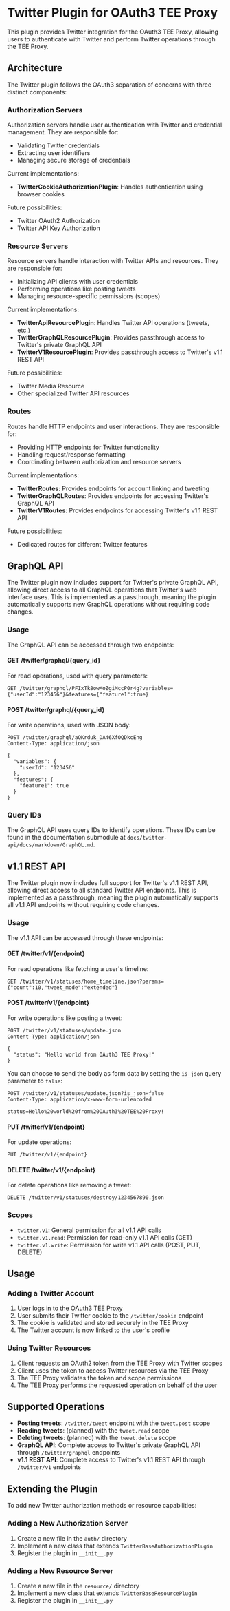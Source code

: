 # Twitter Plugin for OAuth3 TEE Proxy

This plugin provides Twitter integration for the OAuth3 TEE Proxy, allowing users to authenticate with Twitter and perform Twitter operations through the TEE Proxy.

## Architecture

The Twitter plugin follows the OAuth3 separation of concerns with three distinct components:

### Authorization Servers

Authorization servers handle user authentication with Twitter and credential management. They are responsible for:
- Validating Twitter credentials
- Extracting user identifiers
- Managing secure storage of credentials

Current implementations:
- **TwitterCookieAuthorizationPlugin**: Handles authentication using browser cookies

Future possibilities:
- Twitter OAuth2 Authorization
- Twitter API Key Authorization

### Resource Servers

Resource servers handle interaction with Twitter APIs and resources. They are responsible for:
- Initializing API clients with user credentials
- Performing operations like posting tweets
- Managing resource-specific permissions (scopes)

Current implementations:
- **TwitterApiResourcePlugin**: Handles Twitter API operations (tweets, etc.)
- **TwitterGraphQLResourcePlugin**: Provides passthrough access to Twitter's private GraphQL API
- **TwitterV1ResourcePlugin**: Provides passthrough access to Twitter's v1.1 REST API

Future possibilities:
- Twitter Media Resource
- Other specialized Twitter API resources

### Routes

Routes handle HTTP endpoints and user interactions. They are responsible for:
- Providing HTTP endpoints for Twitter functionality
- Handling request/response formatting
- Coordinating between authorization and resource servers

Current implementations:
- **TwitterRoutes**: Provides endpoints for account linking and tweeting
- **TwitterGraphQLRoutes**: Provides endpoints for accessing Twitter's GraphQL API
- **TwitterV1Routes**: Provides endpoints for accessing Twitter's v1.1 REST API

Future possibilities:
- Dedicated routes for different Twitter features

## GraphQL API

The Twitter plugin now includes support for Twitter's private GraphQL API, allowing direct access to all GraphQL operations that Twitter's web interface uses. This is implemented as a passthrough, meaning the plugin automatically supports new GraphQL operations without requiring code changes.

### Usage

The GraphQL API can be accessed through two endpoints:

#### GET /twitter/graphql/{query_id}

For read operations, used with query parameters:

```
GET /twitter/graphql/PFIxTk8owMoZgiMccP0r4g?variables={"userId":"123456"}&features={"feature1":true}
```

#### POST /twitter/graphql/{query_id}

For write operations, used with JSON body:

```
POST /twitter/graphql/aQKrduk_DA46XfOQDkcEng
Content-Type: application/json

{
  "variables": {
    "userId": "123456"
  },
  "features": {
    "feature1": true
  }
}
```

### Query IDs

The GraphQL API uses query IDs to identify operations. These IDs can be found in the documentation submodule at `docs/twitter-api/docs/markdown/GraphQL.md`.

## v1.1 REST API

The Twitter plugin now includes full support for Twitter's v1.1 REST API, allowing direct access to all standard Twitter API endpoints. This is implemented as a passthrough, meaning the plugin automatically supports all v1.1 API endpoints without requiring code changes.

### Usage

The v1.1 API can be accessed through these endpoints:

#### GET /twitter/v1/{endpoint}

For read operations like fetching a user's timeline:

```
GET /twitter/v1/statuses/home_timeline.json?params={"count":10,"tweet_mode":"extended"}
```

#### POST /twitter/v1/{endpoint}

For write operations like posting a tweet:

```
POST /twitter/v1/statuses/update.json
Content-Type: application/json

{
  "status": "Hello world from OAuth3 TEE Proxy!"
}
```

You can choose to send the body as form data by setting the `is_json` query parameter to `false`:

```
POST /twitter/v1/statuses/update.json?is_json=false
Content-Type: application/x-www-form-urlencoded

status=Hello%20world%20from%20OAuth3%20TEE%20Proxy!
```

#### PUT /twitter/v1/{endpoint}

For update operations:

```
PUT /twitter/v1/{endpoint}
```

#### DELETE /twitter/v1/{endpoint}

For delete operations like removing a tweet:

```
DELETE /twitter/v1/statuses/destroy/1234567890.json
```

### Scopes

- `twitter.v1`: General permission for all v1.1 API calls
- `twitter.v1.read`: Permission for read-only v1.1 API calls (GET)
- `twitter.v1.write`: Permission for write v1.1 API calls (POST, PUT, DELETE)

## Usage

### Adding a Twitter Account

1. User logs in to the OAuth3 TEE Proxy
2. User submits their Twitter cookie to the `/twitter/cookie` endpoint
3. The cookie is validated and stored securely in the TEE Proxy
4. The Twitter account is now linked to the user's profile

### Using Twitter Resources

1. Client requests an OAuth2 token from the TEE Proxy with Twitter scopes
2. Client uses the token to access Twitter resources via the TEE Proxy
3. The TEE Proxy validates the token and scope permissions
4. The TEE Proxy performs the requested operation on behalf of the user

## Supported Operations

- **Posting tweets**: `/twitter/tweet` endpoint with the `tweet.post` scope
- **Reading tweets**: (planned) with the `tweet.read` scope
- **Deleting tweets**: (planned) with the `tweet.delete` scope
- **GraphQL API**: Complete access to Twitter's private GraphQL API through `/twitter/graphql` endpoints
- **v1.1 REST API**: Complete access to Twitter's v1.1 REST API through `/twitter/v1` endpoints

## Extending the Plugin

To add new Twitter authorization methods or resource capabilities:

### Adding a New Authorization Server

1. Create a new file in the `auth/` directory
2. Implement a new class that extends `TwitterBaseAuthorizationPlugin`
3. Register the plugin in `__init__.py`

### Adding a New Resource Server

1. Create a new file in the `resource/` directory
2. Implement a new class that extends `TwitterBaseResourcePlugin`
3. Register the plugin in `__init__.py`